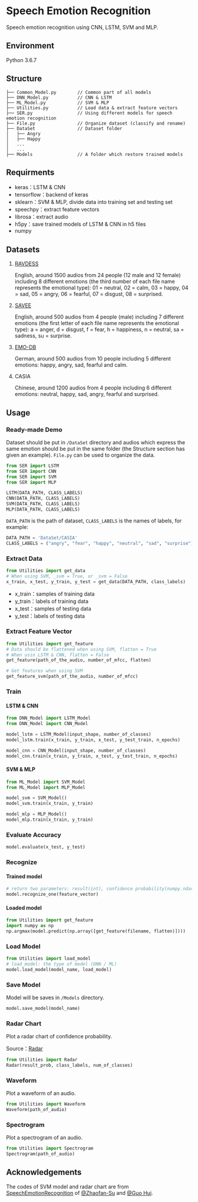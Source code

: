 # Speech Emotion Recognition 

Speech emotion recognition using CNN, LSTM, SVM and MLP.



## Environment

Python 3.6.7



## Structure

```
├── Common_Model.py        // Common part of all models
├── DNN_Model.py           // CNN & LSTM
├── ML_Model.py            // SVM & MLP
├── Utilities.py           // Load data & extract feature vectors
├── SER.py                 // Using different models for speech emotion recognition 
├── File.py                // Organize dataset (classify and rename)
├── DataSet                // Dataset folder                      
│   ├── Angry
│   ├── Happy
│   ...
│   ...
├── Models                 // A folder which restore trained models
```



## Requirments

- keras：LSTM & CNN
- tensorflow：backend of keras
- sklearn：SVM & MLP, divide data into training set and testing set
- speechpy：extract feature vectors
- librosa：extract audio
- h5py：save trained models of LSTM & CNN in h5 files
- numpy



## Datasets

1. [RAVDESS](https://zenodo.org/record/1188976)

   English, around 1500 audios from 24 people (12 male and 12 female) including 8 different emotions (the third number of each file name represents the emotional type): 01 = neutral, 02 = calm, 03 = happy, 04 = sad, 05 = angry, 06 = fearful, 07 = disgust, 08 = surprised.

2. [SAVEE](http://kahlan.eps.surrey.ac.uk/savee/Download.html)

   English, around 500 audios from 4 people (male) including 7 different emotions (the first letter of each file name represents the emotional type): a = anger, d = disgust, f = fear, h = happiness, n = neutral, sa = sadness, su = surprise.

3. [EMO-DB](http://www.emodb.bilderbar.info/download/)

   German, around 500 audios from 10 people including 5 different emotions: happy, angry, sad, fearful and calm.

4. CASIA

   Chinese, around 1200 audios from 4 people including 6 different emotions: neutral, happy, sad, angry, fearful and surprised.



## Usage

### Ready-made Demo

Dataset should be put in  `/DataSet` directory and audios which express the same emotion should be put in the same folder (the Structure section has given an example).  `File.py` can be used to organize the data.

```python
from SER import LSTM
from SER import CNN
from SER import SVM
from SER import MLP

LSTM(DATA_PATH, CLASS_LABELS)
CNN(DATA_PATH, CLASS_LABELS)
SVM(DATA_PATH, CLASS_LABELS)
MLP(DATA_PATH, CLASS_LABELS)
```

`DATA_PATH` is the path of dataset, `CLASS_LABELS` is the names of labels, for example:

```python
DATA_PATH = 'DataSet/CASIA'
CLASS_LABELS = ("angry", "fear", "happy", "neutral", "sad", "surprise")
```



### Extract Data

```python
from Utilities import get_data
# When using SVM, _svm = True, or _svm = False
x_train, x_test, y_train, y_test = get_data(DATA_PATH, class_labels)
```

- x_train：samples of training data
- y_train：labels of training data
- x_test：samples of testing data
- y_test：labels of testing data



### Extract Feature Vector

```python
from Utilities import get_feature
# Data should be flattened when using SVM, flatten = True
# When usin LSTM & CNN, flatten = False
get_feature(path_of_the_audio, number_of_mfcc, flatten)

# Get features when using SVM
get_feature_svm(path_of_the_audio, number_of_mfcc)
```



### Train

#### LSTM & CNN

```python
from DNN_Model import LSTM_Model
from DNN_Model import CNN_Model

model_lstm = LSTM_Model(input_shape, number_of_classes)
model_lstm.train(x_train, y_train, x_test, y_test_train, n_epochs)

model_cnn = CNN_Model(input_shape, number_of_classes)
model_cnn.train(x_train, y_train, x_test, y_test_train, n_epochs)
```



#### SVM & MLP

```python
from ML_Model import SVM_Model
from ML_Model import MLP_Model

model_svm = SVM_Model()
model_svm.train(x_train, y_train)

model_mlp = MLP_Model()
model_mlp.train(x_train, y_train)
```



### Evaluate Accuracy

```python
model.evaluate(x_test, y_test)
```



### Recognize

#### Trained model

```python
# return two parameters: result(int), confidence probability(numpy.ndarray)
model.recognize_one(feature_vector)
```



#### Loaded model

```python
from Utilities import get_feature
import numpy as np
np.argmax(model.predict(np.array([get_feature(filename, flatten)])))
```



### Load Model

```python
from Utilities import load_model
# load_model: the type of model (DNN / ML)
model.load_model(model_name, load_model)
```



### Save Model

Model will be saves in `/Models` directory.

```python
model.save_model(model_name)
```



### Radar Chart

Plot a radar chart of confidence probability.

Source：[Radar](https://github.com/Zhaofan-Su/SpeechEmotionRecognition/blob/master/leidatu.py)

```python
from Utilities import Radar
Radar(result_prob, class_labels, num_of_classes)
```



### Waveform

Plot a waveform of an audio.

```python
from Utilities import Waveform
Waveform(path_of_audio)
```



### Spectrogram

Plot a spectrogram of an audio.

```python
from Utilities import Spectrogram
Spectrogram(path_of_audio)
```



## Acknowledgements

The codes of SVM model and radar chart are from [SpeechEmotionRecognition](https://github.com/Zhaofan-Su/SpeechEmotionRecognition) of [@Zhaofan-Su](https://github.com/Zhaofan-Su) and [@Guo Hui](https://github.com/guohui15661353950).

